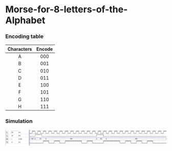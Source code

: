 # Morse-for-8-letters-of-the-Alphabet

### Encoding table
| Characters | Encode |
| :---------:|:------:|
| A          | 000 |    
| B          | 001 |
| C          | 010 |
| D          | 011 |
| E          | 100 |
| F          | 101 |
| G          | 110 |
| H          | 111 |

### Simulation
![This is an image](https://github.com/KhanhEK2846/Morse-for-8-letters-of-the-Alphabet/blob/f2eb030a07f419661ffe7714387c1b3deeb61816/images/Screenshot%20(721).png)
